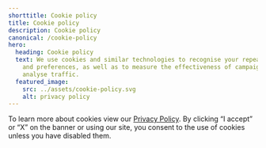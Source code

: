 ```yaml
---
shorttitle: Cookie policy
title: Cookie policy
description: Cookie policy
canonical: /cookie-policy
hero:
  heading: Cookie policy
  text: We use cookies and similar technologies to recognise your repeat visits
    and preferences, as well as to measure the effectiveness of campaigns and
    analyse traffic.
  featured_image:
    src: ../assets/cookie-policy.svg
    alt: privacy policy
---
```

To learn more about cookies view our [Privacy Policy](https://unikorn.se/privacy-policy). By clicking “I accept” or “X” on the banner or using our site, you consent to the use of cookies unless you have disabled them.